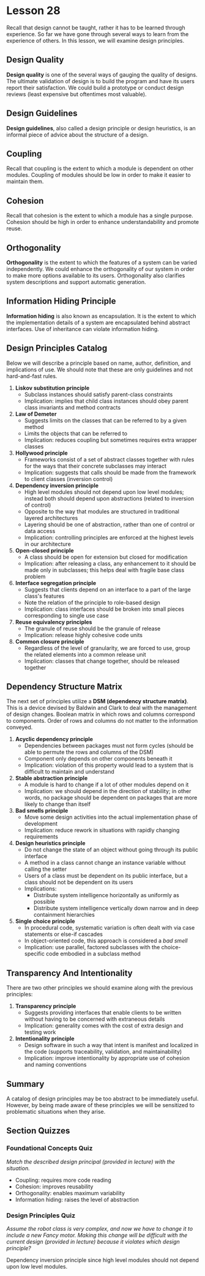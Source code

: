 # Lesson 28

Recall that design cannot be taught, rather it has to be learned through experience. So far we have gone through several ways to learn from the experience of others. In this lesson, we will examine design principles.

## Design Quality

**Design quality** is one of the several ways of gauging the quality of designs. The ultimate validation of design is to build the program and have its users report their satisfaction. We could build a prototype or conduct design reviews (least expensive but oftentimes most valuable).

## Design Guidelines

**Design guidelines**, also called a design principle or design heuristics, is an informal piece of advice about the structure of a design.

## Coupling

Recall that coupling is the extent to which a module is dependent on other modules. Coupling of modules should be low in order to make it easier to maintain them.

## Cohesion

Recall that cohesion is the extent to which a module has a single purpose. Cohesion should be high in order to enhance understandability and promote reuse.

## Orthogonality

**Orthogonality** is the extent to which the features of a system can be varied independently. We could enhance the orthogonality of our system in order to make more options available to its users. Orthogonality also clarifies system descriptions and support automatic generation.

## Information Hiding Principle

**Information hiding** is also known as encapsulation. It is the extent to which the implementation details of a system are encapsulated behind abstract interfaces. Use of inheritance can violate information hiding.

## Design Principles Catalog

Below we will describe a principle based on name, author, definition, and implications of use. We should note that these are only guidelines and not hard-and-fast rules.

1. **Liskov substitution principle**
   - Subclass instances should satisfy parent-class constraints
   - Implication: implies that child class instances should obey parent class invariants and method contracts
2. **Law of Demeter**
   - Suggests limits on the classes that can be referred to by a given method
   - Limits the objects that can be referred to
   - Implication: reduces coupling but sometimes requires extra wrapper classes
3. **Hollywood principle**
   - Frameworks consist of a set of abstract classes together with rules for the ways that their concrete subclasses may interact
   - Implication: suggests that calls should be made from the framework to client classes (inversion control)
4. **Dependency inversion principle**
   - High level modules should not depend upon low level modules; instead both should depend upon abstractions (related to inversion of control)
   - Opposite to the way that modules are structured in traditional layered architectures
   - Layering should be one of abstraction, rather than one of control or data access
   - Implication: controlling principles are enforced at the highest levels in our architecture
5. **Open-closed principle**
   - A class should be open for extension but closed for modification
   - Implication: after releasing a class, any enhancement to it should be made only in subclasses; this helps deal with fragile base class problem
6. **Interface segregation principle**
   - Suggests that clients depend on an interface to a part of the large class's features
   - Note the relation of the principle to role-based design
   - Implication: class interfaces should be broken into small pieces corresponding to single use case
7. **Reuse equivalency principles**
   - The granule of reuse should be the granule of release
   - Implication: release highly cohesive code units
8. **Common closure principle**
   - Regardless of the level of granularity, we are forced to use, group the related elements into a common release unit
   - Implication: classes that change together, should be released together

## Dependency Structure Matrix

The next set of principles utilize a **DSM (dependency structure matrix)**. This is a device devised by Baldwin and Clark to deal with the management of design changes. Boolean matrix in which rows and columns correspond to components. Order of rows and columns do not matter to the information conveyed.

1. **Acyclic dependency principle**
   - Dependencies between packages must not form cycles (should be able to permute the rows and columns of the DSM)
   - Component only depends on other components beneath it
   - Implication: violation of this property would lead to a system that is difficult to maintain and understand
2. **Stable abstraction principle**
   - A module is hard to change if a lot of other modules depend on it
   - Implication: we should depend in the direction of stability; in other words, no package should be dependent on packages that are more likely to change than itself
3. **Bad smells principle**
   - Move some design activities into the actual implementation phase of development
   - Implication: reduce rework in situations with rapidly changing requirements
4. **Design heuristics principle**
   - Do not change the state of an object without going through its public interface
   - A method in a class cannot change an instance variable without calling the setter
   - Users of a class must be dependent on its public interface, but a class should not be dependent on its users
   - Implications:
     - Distribute system intelligence horizontally as uniformly as possible
     - Distribute system intelligence vertically down narrow and in deep containment hierarchies
5. **Single choice principle**
   - In procedural code, systematic variation is often dealt with via case statements or else-if cascades
   - In object-oriented code, this approach is considered a _bad smell_
   - Implication: use parallel, factored subclasses with the choice-specific code embodied in a subclass method

## Transparency And Intentionality

There are two other principles we should examine along with the previous principles:

1. **Transparency principle**
   - Suggests providing interfaces that enable clients to be written without having to be concerned with extraneous details
   - Implication: generality comes with the cost of extra design and testing work
2. **Intentionality principle**
   - Design software in such a way that intent is manifest and localized in the code (supports traceability, validation, and maintainability)
   - Implication: improve intentionality by appropriate use of cohesion and naming conventions

## Summary

A catalog of design principles may be too abstract to be immediately useful. However, by being made aware of these principles we will be sensitized to problematic situations when they arise.

## Section Quizzes

### Foundational Concepts Quiz

_Match the described design principal (provided in lecture) with the situation._

- Coupling: requires more code reading
- Cohesion: improves reusability
- Orthogonality: enables maximum variability
- Information hiding: raises the level of abstraction

### Design Principles Quiz

_Assume the robot class is very complex, and now we have to change it to include a new Fancy motor. Making this change will be difficult with the current design (provided in lecture) because it violates which design principle?_

Dependency inversion principle since high level modules should not depend upon low level modules.
